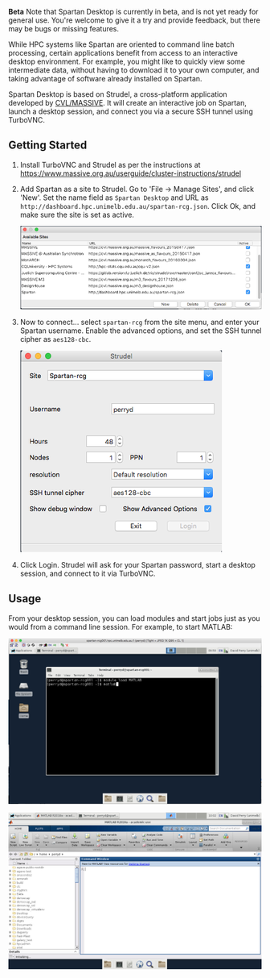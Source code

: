 <p class="notice notice--warning">
  <strong>Beta</strong> Note that Spartan Desktop is currently in beta, and is not yet ready for general use. You're welcome to give it a try and provide feedback, but there may be bugs or missing features.
</p>

While HPC systems like Spartan are oriented to command line batch processing, certain applications benefit from access to an interactive desktop environment. For example, you might like to quickly view some intermediate data, without having to download it to your own computer, and taking advantage of software already installed on Spartan.

Spartan Desktop is based on Strudel, a cross-platform application developed by [CVL/MASSIVE](https://www.massive.org.au/userguide/cluster-instructions/strudel). It will create an interactive job on Spartan, launch a desktop session, and connect you via a secure SSH tunnel using TurboVNC.


## Getting Started

1. Install TurboVNC and Strudel as per the instructions at https://www.massive.org.au/userguide/cluster-instructions/strudel
2. Add Spartan as a site to Strudel. Go to 'File -> Manage Sites', and click 'New'. Set the name field as `Spartan Desktop` and URL as `http://dashboard.hpc.unimelb.edu.au/spartan-rcg.json`. Click Ok, and make sure the site is set as active.

    ![](desktop/sites.png)

3. Now to connect... select `spartan-rcg` from the site menu, and enter your Spartan username. Enable the advanced options, and set the SSH tunnel cipher as `aes128-cbc`. 
    
    ![](desktop/settings.png)
    
4. Click Login. Strudel will ask for your Spartan password, start a desktop session, and connect to it via TurboVNC.


## Usage

From your desktop session, you can load modules and start jobs just as you would from a command line session. For example, to start MATLAB:

![](desktop/start_matlab.png)

![](desktop/matlab.png)



